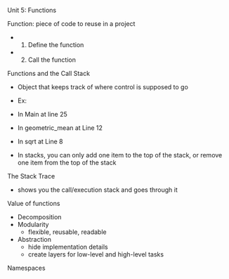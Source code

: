 Unit 5: Functions

Function: piece of code to reuse in a project
- 1. Define the function
- 2. Call the function

Functions and the Call Stack

- Object that keeps track of where control is supposed to go
- Ex:

- In Main at line 25
- In geometric_mean at Line 12
- In sqrt at Line 8

- In stacks, you can only add one item to the top of the stack, or remove one item from the top of the stack

The Stack Trace
- shows you the call/execution stack and goes through it

Value of functions
- Decomposition
- Modularity
    - flexible, reusable, readable
- Abstraction
    - hide implementation details
    - create layers for low-level and high-level tasks

Namespaces